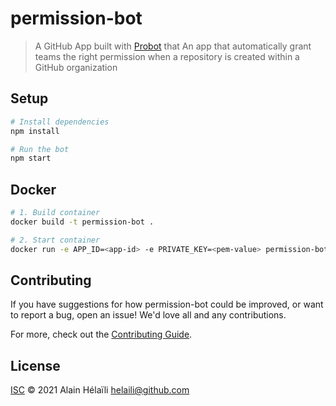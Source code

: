 # permission-bot

> A GitHub App built with [Probot](https://github.com/probot/probot) that An app that automatically grant teams the right permission when a repository is created within a GitHub organization

## Setup

```sh
# Install dependencies
npm install

# Run the bot
npm start
```

## Docker

```sh
# 1. Build container
docker build -t permission-bot .

# 2. Start container
docker run -e APP_ID=<app-id> -e PRIVATE_KEY=<pem-value> permission-bot
```

## Contributing

If you have suggestions for how permission-bot could be improved, or want to report a bug, open an issue! We'd love all and any contributions.

For more, check out the [Contributing Guide](CONTRIBUTING.md).

## License

[ISC](LICENSE) © 2021 Alain Hélaïli <helaili@github.com>
